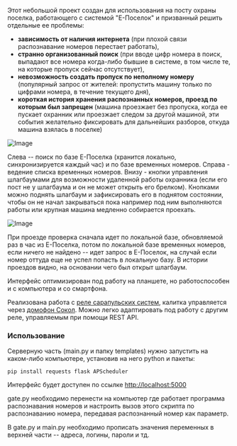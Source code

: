 Этот небольшой проект создан для использования на посту охраны поселка, работающего с системой "Е-Поселок" и призванный решить отдельные ее проблемы:

- **зависимость от наличия интернета** (при плохой связи распознавание номеров перестает работать),
- **странно организованный поиск** (при вводе цифр номера в поиск, выпадают все номера когда-либо бывшие в системе, в том числе те, на которые пропуск сейчас отсутствует),
- **невозможность создать пропуск по неполному номеру** (популярный запрос от жителей: пропустить машину только по цифрами номера, в течение текущего дня),
- **короткая история хранения распознанных номеров, проезд по которым был запрещен** (машина проезжает без пропуска, когда ее пускает охранник или проезжает следом за другой машиной, эти события желательно фиксировать для дальнейших разборов, откуда машина взялась в поселке)

![Image](https://github.com/user-attachments/assets/42a4abce-db97-4967-8ebd-7b4533671f88)

Слева -- поиск по базе Е-Поселка (хранится локально, синхронизируется каждый час) и по базе временных номеров. Справа - ведение списка временных номеров. Внизу - кнопки управления шлагбаумами для возможности удаленной работы охранника (если его пост не у шлагбаума и он не может открыть его брелком). Кнопками можно поднять шлагбаум и зафиксировать его в поднятом состоянии, чтобы он не начал закрываться пока например под ним выполняются работы или крупная машина медленно собирается проехать.

![Image](https://github.com/user-attachments/assets/07225a4d-b840-41fe-bf1e-df95af1e46ff)

При проезде проверка сначала идет по локальной базе, обновляемой раз в час из Е-Поселка, потом по локальной базе временных номеров, если ничего не найдено -- идет запрос в Е-Поселок, на случай если номер оттуда еще не успел попасть в локальную базу. В истории проездов видно, на основании чего был открыт шлагбаум.

Интерфейс оптимизирован под работу на планшете, но работоспособен и с компьютера и со смартфона.

Реализована работа с [реле сарапульских систем](https://sprecord.ru/products/gsm-rele-cl-gate/), калитка управляется через [домофон Сокол](https://doc.is74.ru/books/umnyi-domofon-sokol-plius/page/api-dokumentaciia). Можно легко адаптировать под работу с другим реле, управляемым при помощи REST API.

### Использование

Серверную часть (main.py и папку templates) нужно запустить на каком-либо компьютере, установив на него python и пакеты:

```
pip install requests flask APScheduler

```

Интерфейс будет доступен по ссылке [http://localhost:5000](http://localhost:5000)

gate.py необходимо перенести на компьютер где работает программа распознавания номеров и настроить вызов этого скрипта по распознаванию номера, передавая распознанный номер как параметр.

В gate.py и main.py необходимо прописать значения переменных в верхней части -- адреса, логины, пароли и тд.

